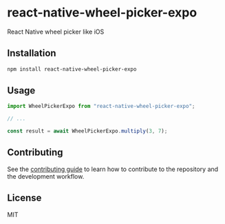 # react-native-wheel-picker-expo

React Native wheel picker like iOS

## Installation

```sh
npm install react-native-wheel-picker-expo
```

## Usage

```js
import WheelPickerExpo from "react-native-wheel-picker-expo";

// ...

const result = await WheelPickerExpo.multiply(3, 7);
```

## Contributing

See the [contributing guide](CONTRIBUTING.md) to learn how to contribute to the repository and the development workflow.

## License

MIT
